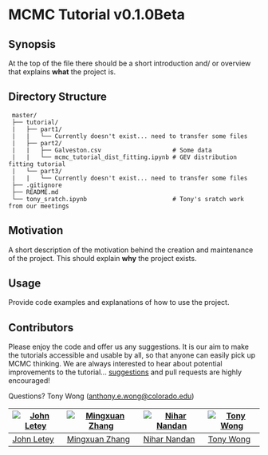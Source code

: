 # MCMC Tutorial v0.1.0Beta

## Synopsis
  
At the top of the file there should be a short introduction and/ or overview that explains **what** the project is.

## Directory Structure

```
 master/
 ├── tutorial/
 |   ├── part1/
 |   |   └── Currently doesn't exist... need to transfer some files
 |   ├── part2/
 |   |   ├── Galveston.csv                    # Some data
 |   |   └── mcmc_tutorial_dist_fitting.ipynb # GEV distribution fitting tutorial
 |   └── part3/
 |   |   └── Currently doesn't exist... need to transfer some files
 ├── .gitignore
 ├── README.md
 └── tony_sratch.ipynb                        # Tony's sratch work from our meetings
 ```

## Motivation

A short description of the motivation behind the creation and maintenance of the project. This should explain **why** the project exists.

## Usage

Provide code examples and explanations of how to use the project.

## Contributors

Please enjoy the code and offer us any suggestions. It is our aim to make the tutorials accessible and usable by all, so that anyone can easily pick up MCMC thinking. We are always interested to hear about potential improvements to the tutorial... [suggestions](../../issues/) and pull requests are highly encouraged!

Questions? Tony Wong (anthony.e.wong@colorado.edu)

[![John Letey](https://github.com/johnletey.png)](https://github.com/johnletey) | [![Mingxuan Zhang](https://github.com/MingxuanZhang.png)](https://github.com/MingxuanZhang) | [![Nihar Nandan](https://github.com/NiharNandan.png)](https://github.com/NiharNandan) | [![Tony Wong](https://github.com/tonyewong.png)](https://github.com/tonyewong)
---|---|---|---
[John Letey](https://github.com/johnletey) | [Mingxuan Zhang](https://github.com/MingxuanZhang) | [Nihar Nandan](https://github.com/NiharNandan) | [Tony Wong](https://github.com/tonyewong)
